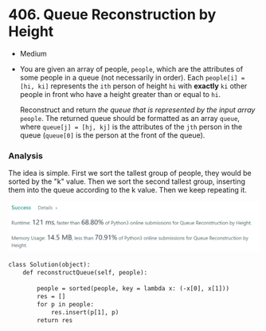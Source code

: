 # 406. Queue Reconstruction by Height

* Medium
*   You are given an array of people, `people`, which are the attributes of some people in a queue (not necessarily in order). Each `people[i] = [hi, ki]` represents the `ith` person of height `hi` with **exactly** `ki` other people in front who have a height greater than or equal to `hi`.

    Reconstruct and return _the queue that is represented by the input array_ `people`. The returned queue should be formatted as an array `queue`, where `queue[j] = [hj, kj]` is the attributes of the `jth` person in the queue (`queue[0]` is the person at the front of the queue).

### Analysis&#x20;

The idea is simple. First we sort the tallest group of people, they would be sorted by the "k" value. Then we sort the second tallest group, inserting them into the queue according to the k value. Then we keep repeating it.&#x20;

![](<../.gitbook/assets/image (21) (1).png>)

```
class Solution(object):
    def reconstructQueue(self, people):

        people = sorted(people, key = lambda x: (-x[0], x[1]))
        res = []
        for p in people:
            res.insert(p[1], p)
        return res
```

